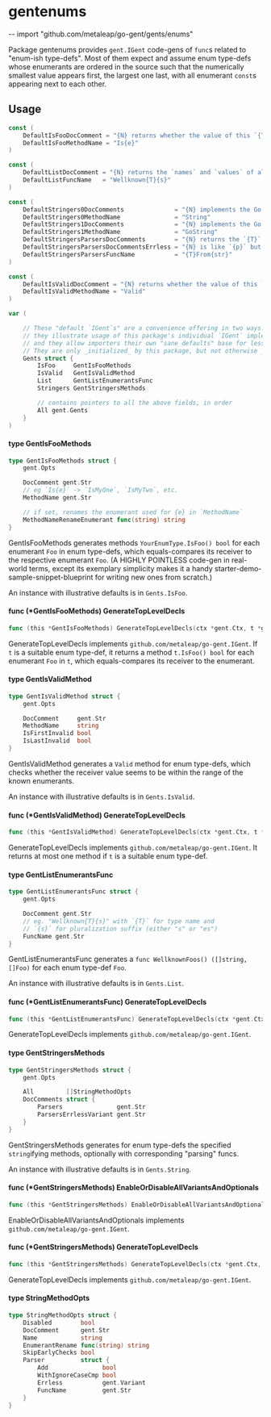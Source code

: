 # gentenums
--
    import "github.com/metaleap/go-gent/gents/enums"

Package gentenums provides `gent.IGent` code-gens of `func`s related to
"enum-ish type-defs". Most of them expect and assume enum type-defs whose
enumerants are ordered in the source such that the numerically smallest value
appears first, the largest one last, with all enumerant `const`s appearing next
to each other.

## Usage

```go
const (
	DefaultIsFooDocComment = "{N} returns whether the value of this `{T}` equals `{e}`."
	DefaultIsFooMethodName = "Is{e}"
)
```

```go
const (
	DefaultListDocComment = "{N} returns the `names` and `values` of all {n} well-known `{T}` enumerants."
	DefaultListFuncName   = "Wellknown{T}{s}"
)
```

```go
const (
	DefaultStringers0DocComments              = "{N} implements the Go standard library's `fmt.Stringer` interface."
	DefaultStringers0MethodName               = "String"
	DefaultStringers1DocComments              = "{N} implements the Go standard library's `fmt.GoStringer` interface."
	DefaultStringers1MethodName               = "GoString"
	DefaultStringersParsersDocComments        = "{N} returns the `{T}` represented by `{s}` (as returned by `{T}.{str}`, {caseSensitivity}), or an `error` if none exists."
	DefaultStringersParsersDocCommentsErrless = "{N} is like `{p}` but returns `{fallback}` for unrecognized inputs."
	DefaultStringersParsersFuncName           = "{T}From{str}"
)
```

```go
const (
	DefaultIsValidDocComment = "{N} returns whether the value of this `{T}` is between `{fn}` ({fh}) and `{ln}` ({lh})."
	DefaultIsValidMethodName = "Valid"
)
```

```go
var (

	// These "default `IGent`s" are a convenience offering in two ways:
	// they illustrate usage of this package's individual `IGent` implementers' fields,
	// and they allow importers their own "sane defaults" base for less-noisy tweaking.
	// They are only _initialized_ by this package, but not otherwise _used_ by it.
	Gents struct {
		IsFoo     GentIsFooMethods
		IsValid   GentIsValidMethod
		List      GentListEnumerantsFunc
		Stringers GentStringersMethods

		// contains pointers to all the above fields, in order
		All gent.Gents
	}
)
```

#### type GentIsFooMethods

```go
type GentIsFooMethods struct {
	gent.Opts

	DocComment gent.Str
	// eg `Is{e}` -> `IsMyOne`, `IsMyTwo`, etc.
	MethodName gent.Str

	// if set, renames the enumerant used for {e} in `MethodName`
	MethodNameRenameEnumerant func(string) string
}
```

GentIsFooMethods generates methods `YourEnumType.IsFoo() bool` for each
enumerant `Foo` in enum type-defs, which equals-compares its receiver to the
respective enumerant `Foo`. (A HIGHLY POINTLESS code-gen in real-world terms,
except its exemplary simplicity makes it a handy
starter-demo-sample-snippet-blueprint for writing new ones from scratch.)

An instance with illustrative defaults is in `Gents.IsFoo`.

#### func (*GentIsFooMethods) GenerateTopLevelDecls

```go
func (this *GentIsFooMethods) GenerateTopLevelDecls(ctx *gent.Ctx, t *gent.Type) (yield Syns)
```
GenerateTopLevelDecls implements `github.com/metaleap/go-gent.IGent`. If `t` is
a suitable enum type-def, it returns a method `t.IsFoo() bool` for each
enumerant `Foo` in `t`, which equals-compares its receiver to the enumerant.

#### type GentIsValidMethod

```go
type GentIsValidMethod struct {
	gent.Opts

	DocComment     gent.Str
	MethodName     string
	IsFirstInvalid bool
	IsLastInvalid  bool
}
```

GentIsValidMethod generates a `Valid` method for enum type-defs, which checks
whether the receiver value seems to be within the range of the known enumerants.

An instance with illustrative defaults is in `Gents.IsValid`.

#### func (*GentIsValidMethod) GenerateTopLevelDecls

```go
func (this *GentIsValidMethod) GenerateTopLevelDecls(ctx *gent.Ctx, t *gent.Type) (yield Syns)
```
GenerateTopLevelDecls implements `github.com/metaleap/go-gent.IGent`. It returns
at most one method if `t` is a suitable enum type-def.

#### type GentListEnumerantsFunc

```go
type GentListEnumerantsFunc struct {
	gent.Opts

	DocComment gent.Str
	// eg. "Wellknown{T}{s}" with `{T}` for type name and
	// `{s}` for pluralization suffix (either "s" or "es")
	FuncName gent.Str
}
```

GentListEnumerantsFunc generates a `func WellknownFoos() ([]string, []Foo)` for
each enum type-def `Foo`.

An instance with illustrative defaults is in `Gents.List`.

#### func (*GentListEnumerantsFunc) GenerateTopLevelDecls

```go
func (this *GentListEnumerantsFunc) GenerateTopLevelDecls(ctx *gent.Ctx, t *gent.Type) (yield Syns)
```
GenerateTopLevelDecls implements `github.com/metaleap/go-gent.IGent`.

#### type GentStringersMethods

```go
type GentStringersMethods struct {
	gent.Opts

	All         []StringMethodOpts
	DocComments struct {
		Parsers               gent.Str
		ParsersErrlessVariant gent.Str
	}
}
```

GentStringersMethods generates for enum type-defs the specified `string`ifying
methods, optionally with corresponding "parsing" funcs.

An instance with illustrative defaults is in `Gents.String`.

#### func (*GentStringersMethods) EnableOrDisableAllVariantsAndOptionals

```go
func (this *GentStringersMethods) EnableOrDisableAllVariantsAndOptionals(enabled bool)
```
EnableOrDisableAllVariantsAndOptionals implements
`github.com/metaleap/go-gent.IGent`.

#### func (*GentStringersMethods) GenerateTopLevelDecls

```go
func (this *GentStringersMethods) GenerateTopLevelDecls(ctx *gent.Ctx, t *gent.Type) (yield Syns)
```
GenerateTopLevelDecls implements `github.com/metaleap/go-gent.IGent`.

#### type StringMethodOpts

```go
type StringMethodOpts struct {
	Disabled        bool
	DocComment      gent.Str
	Name            string
	EnumerantRename func(string) string
	SkipEarlyChecks bool
	Parser          struct {
		Add               bool
		WithIgnoreCaseCmp bool
		Errless           gent.Variant
		FuncName          gent.Str
	}
}
```
